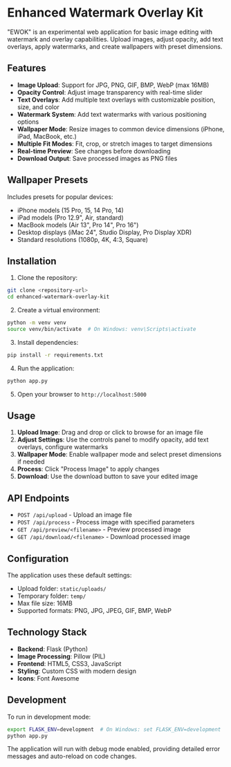 # Enhanced Watermark Overlay Kit

"EWOK" is an experimental web application for basic image editing with watermark and overlay capabilities. Upload images, adjust opacity, add text overlays, apply watermarks, and create wallpapers with preset dimensions.

## Features

- **Image Upload**: Support for JPG, PNG, GIF, BMP, WebP (max 16MB)
- **Opacity Control**: Adjust image transparency with real-time slider
- **Text Overlays**: Add multiple text overlays with customizable position, size, and color
- **Watermark System**: Add text watermarks with various positioning options
- **Wallpaper Mode**: Resize images to common device dimensions (iPhone, iPad, MacBook, etc.)
- **Multiple Fit Modes**: Fit, crop, or stretch images to target dimensions
- **Real-time Preview**: See changes before downloading
- **Download Output**: Save processed images as PNG files

## Wallpaper Presets

Includes presets for popular devices:
- iPhone models (15 Pro, 15, 14 Pro, 14)
- iPad models (Pro 12.9", Air, standard)
- MacBook models (Air 13", Pro 14", Pro 16")
- Desktop displays (iMac 24", Studio Display, Pro Display XDR)
- Standard resolutions (1080p, 4K, 4:3, Square)

## Installation

1. Clone the repository:
```bash
git clone <repository-url>
cd enhanced-watermark-overlay-kit
```

2. Create a virtual environment:
```bash
python -m venv venv
source venv/bin/activate  # On Windows: venv\Scripts\activate
```

3. Install dependencies:
```bash
pip install -r requirements.txt
```

4. Run the application:
```bash
python app.py
```

5. Open your browser to `http://localhost:5000`

## Usage

1. **Upload Image**: Drag and drop or click to browse for an image file
2. **Adjust Settings**: Use the controls panel to modify opacity, add text overlays, configure watermarks
3. **Wallpaper Mode**: Enable wallpaper mode and select preset dimensions if needed
4. **Process**: Click "Process Image" to apply changes
5. **Download**: Use the download button to save your edited image

## API Endpoints

- `POST /api/upload` - Upload an image file
- `POST /api/process` - Process image with specified parameters
- `GET /api/preview/<filename>` - Preview processed image
- `GET /api/download/<filename>` - Download processed image

## Configuration

The application uses these default settings:
- Upload folder: `static/uploads/`
- Temporary folder: `temp/`
- Max file size: 16MB
- Supported formats: PNG, JPG, JPEG, GIF, BMP, WebP

## Technology Stack

- **Backend**: Flask (Python)
- **Image Processing**: Pillow (PIL)
- **Frontend**: HTML5, CSS3, JavaScript
- **Styling**: Custom CSS with modern design
- **Icons**: Font Awesome

## Development

To run in development mode:
```bash
export FLASK_ENV=development  # On Windows: set FLASK_ENV=development
python app.py
```

The application will run with debug mode enabled, providing detailed error messages and auto-reload on code changes.